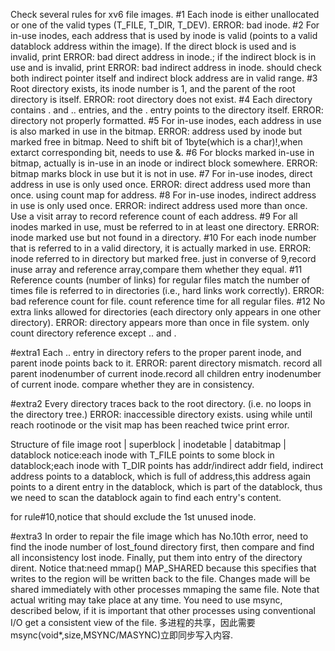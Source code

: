 Check several rules for xv6 file images.
#1
Each inode is either unallocated or one of the valid types (T_FILE, T_DIR, T_DEV). ERROR: bad inode.
#2
For in-use inodes, each address that is used by inode is valid (points to a valid datablock address within the image). If the direct block is used and is invalid, print ERROR: bad direct address in inode.; if the indirect block is in use and is invalid, print ERROR: bad indirect address in inode.
should check both indirect pointer itself and indirect block address are in valid range.
#3
Root directory exists, its inode number is 1, and the parent of the root directory is itself. ERROR: root directory does not exist.
#4
Each directory contains . and .. entries, and the . entry points to the directory itself. ERROR: directory not properly formatted.
#5
For in-use inodes, each address in use is also marked in use in the bitmap. ERROR: address used by inode but marked free in bitmap. 
Need to shift bit of 1byte(which is a char)!,when extarct corresponding bit, needs to use &.
#6
For blocks marked in-use in bitmap, actually is in-use in an inode or indirect block somewhere. ERROR: bitmap marks block in use but it is not in use.
#7
For in-use inodes, direct address in use is only used once. ERROR: direct address used more than once.
using count map for address.
#8
For in-use inodes, indirect address in use is only used once. ERROR: indirect address used more than once. Use a visit array to record reference count of each address.
#9
For all inodes marked in use, must be referred to in at least one directory. ERROR: inode marked use but not found in a directory.
#10
For each inode number that is referred to in a valid directory, it is actually marked in use. ERROR: inode referred to in directory but marked free. just in converse of 9,record inuse array and reference array,compare them whether they equal.
#11
Reference counts (number of links) for regular files match the number of times file is referred to in directories (i.e., hard links work correctly). ERROR: bad reference count for file.
count reference time for all regular files.
#12
No extra links allowed for directories (each directory only appears in one other directory). ERROR: directory appears more than once in file system.
only count directory reference except .. and .

#extra1
Each .. entry in directory refers to the proper parent inode, and parent inode points back to it. ERROR: parent directory mismatch.
record all parent inodenumber of current inode.record all children entry inodenumber of current inode. compare whether they are in consistency.

#extra2
Every directory traces back to the root directory. (i.e. no loops in the directory tree.) ERROR: inaccessible directory exists.
using while until reach rootinode or the visit map has been reached twice print error.

Structure of file image
root | superblock | inodetable | databitmap | datablock
notice:each inode with T_FILE points to some block in datablock;each inode with T_DIR points has addr/indirect addr field, indirect address points to a datablock, which is full of address,this address again points to a dirent entry in the datablock, which is part of the datablock, thus we need to scan the datablock again to find each entry's content.

for rule#10,notice that should exclude the 1st unused inode.

#extra3
In order to repair the file image which has No.10th error, need to find the inode number of lost_found directory first, then compare and find all inconsistency lost inode. Finally, put them into entry of the directory dirent. 
Notice that:need mmap() MAP_SHARED because this specifies that writes to the region will be written back to the file. Changes made will be shared immediately with other processes mmaping the same file. Note that actual writing may take place at any time. You need to use  msync, described below, if it is important that other processes using conventional I/O get a consistent view of the file.
多进程的共享，因此需要msync(void*,size,MSYNC/MASYNC)立即同步写入内容.

